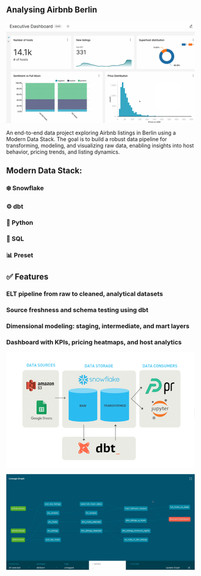 ## Analysing Airbnb Berlin 

![preset_dashboard](docs/preset_dashboard.png)

An end-to-end data project exploring Airbnb listings in Berlin using a Modern Data Stack. The goal is to build a robust data pipeline for transforming, modeling, and visualizing raw data, enabling insights into host behavior, pricing trends, and listing dynamics.

## Modern Data Stack: 

### ❄️ Snowflake
### ⚙️ dbt
### 🐍 Python
### 🧱 SQL
### 📊 Preset

## ✅ Features

### ELT pipeline from raw to cleaned, analytical datasets
### Source freshness and schema testing using dbt
### Dimensional modeling: staging, intermediate, and mart layers
### Dashboard with KPIs, pricing heatmaps, and host analytics

![architecture](docs/architecture.png)

![lineage_graph](docs/lineage_graph.png)